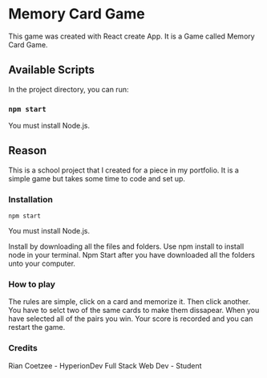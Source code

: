# Memory Card Game

This game was created with React create App. It is a Game called Memory Card Game.
## Available Scripts

In the project directory, you can run:

### `npm start`

You must install Node.js.

## Reason

This is a school project that I created for a piece in my portfolio. It is a simple game but takes some time to code and set up.

### Installation

`npm start`

You must install Node.js.

Install by downloading all the files and folders. Use npm install to install node in your terminal. Npm Start after you have downloaded all the folders unto your computer.

### How to play

The rules are simple, click on a card and memorize it. Then click another. You have to selct two of the same cards to make them dissapear. When you have selected all of the pairs you win. Your score is recorded and you can restart the game.



### Credits

Rian Coetzee - HyperionDev Full Stack Web Dev - Student

